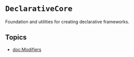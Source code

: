 # ``DeclarativeCore``

Foundation and utilities for creating declarative frameworks.

## Topics

- <doc:Modifiers>